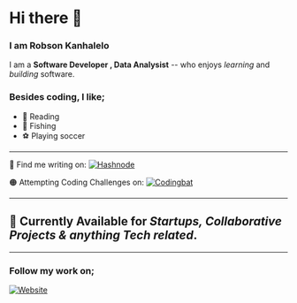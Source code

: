 <!--![robson](https://images.pexels.com/photos/276452/pexels-photo-276452.jpeg?auto=compress&cs=tinysrgb&dpr=2&h=750&w=1260)
--->

# Hi there 👋


### I am Robson Kanhalelo

I am a **Software Developer , Data Analysist** -- who enjoys *learning* and *building* software.

### Besides coding, I like;
<ul>
         <li><span class="emoji">&#128214</span> <span>Reading</span> </li>
         <li><span class="emoji">&#127907</span> <span>Fishing</span></li>
         <li><span class="emoji">&#9917</span>   <span>Playing soccer</span></li>
</ul>

---

🔵 Find me writing on: [![Hashnode](https://img.shields.io/badge/Hashnode-2962FF?style=for-the-badge&logo=hashnode&logoColor=white)](https://hashnode.com/@robson)

🟠 Attempting Coding Challenges on: [![Codingbat](https://img.shields.io/badge/Codewars-B1361E?style=for-the-badge&logo=codewars&logoColor=grey)](https://www.codingbat.com/)
         
---

## 🔵 Currently Available for _Startups, Collaborative Projects & anything Tech related_.

---
### Follow my work on;

[![Website](https://img.shields.io/website?style=for-the-badge&url=https%3A%2F%2Fkanhalelor.github.io%2F)](https://kanhalelor.github.io/)
